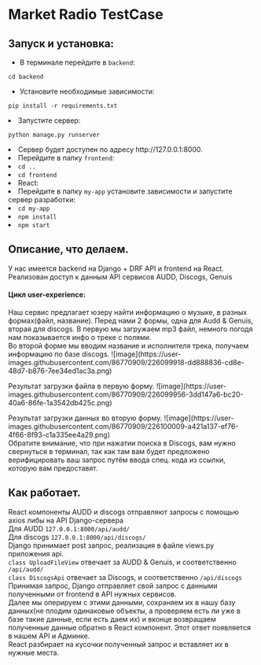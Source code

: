 
# Market Radio TestCase

## Запуск и установка:

<ul>
  <li>В терминале перейдите в <code>backend</code>:</li>
</ul>

<code>cd backend</code>

<ul> <li>Установите необходимые зависимости:</li> </ul>

  <code>pip install -r requirements.txt</code>
  
<li>Запустите сервер:</li>

  <code>python manage.py runserver</code>
  
<li>Сервер будет доступен по адресу http://127.0.0.1:8000.</li>

<li>Перейдите в папку <code>frontend</code>:</li>
  <li><code>cd ..</code></li>
  <li><code>cd frontend</code></li>
  
<li>React:</li>
<li>Перейдите в папку <code>my-app</code> установите зависимости и запустите сервер разработки:</li>

  <li><code>cd my-app</code></li>
  <li><code>npm install</code></li>
  <li><code>npm start</code></li>
  
  ## Описание, что делаем.
  
  <p>У нас имеется backend на Django + DRF API и frontend на React. <br>
  Реализован доступ к данным API сервисов AUDD, Discogs, Genuis <br>
  <h4>Цикл user-experience:<br></h4>
  Наш сервис предлагает юзеру найти информацию о музыке, в разных формах(файл, название).
  Перед нами 2 формы, одна для Audd & Genuis, вторая для discogs. В первую мы загружаем mp3 файл, немного погодя нам показывается инфо о треке с полями.<br>
  Во второй форме мы вводим название и исполнителя трека, получаем информацию по базе discogs.
  ![image](https://user-images.githubusercontent.com/86770909/226099918-dd888836-cd8e-48d7-b876-7ee34ed1ac3a.png)</p>
<p>Результат загрузки файла в первую форму. ![image](https://user-images.githubusercontent.com/86770909/226099956-3dd147a6-bc20-40a6-86fe-1a3542db425c.png)<br></p>
Результат загрузки данных во вторую форму. ![image](https://user-images.githubusercontent.com/86770909/226100009-a421a137-ef76-4f66-8f93-c1a335ee4a29.png)<br>
Обратите внимание, что при нажатии поиска в Discogs, вам нужно свернуться в терминал, так как там вам будет предложено верифицировать ваш запрос путём ввода спец. кода из ссылки, которую вам предоставят.
  
  ## Как работает.
  
  <p>React компоненты AUDD и discogs отправляют запросы с помощью axios либы на API Django-сервера<br>
  Для AUDD <code>127.0.0.1:8000/api/audd/</code><br>
  Для discogs <code>127.0.0.1:8000/api/discogs/</code><br>
  Django принимает post запрос, реализация в файле views.py приложения api.<br>
  <code>class UploadFileView</code> отвечает за AUDD & Genuis, и соответственно <code>/api/audd/</code><br>
  <code>class DiscogsApi</code> отвечает за Discogs, и соответственно <code>/api/discogs</code><br>
  Принимая запрос, Django отправляет свой запрос с данными полученными от frontend в API нужных сервисов.<br>
  Далее мы оперируем с этими данными, сохраняем их в нашу базу данных(не плодим одинаковые объекты, а проверяем есть ли уже в базе такие данные, если есть даем их) и вконце возвращаем полученные данные обратно в React компонент. Этот ответ появляется в нашем API и Админке.<br>
  React разбирает на кусочки полученный запрос и вставляет их в нужные места.</p>
  
